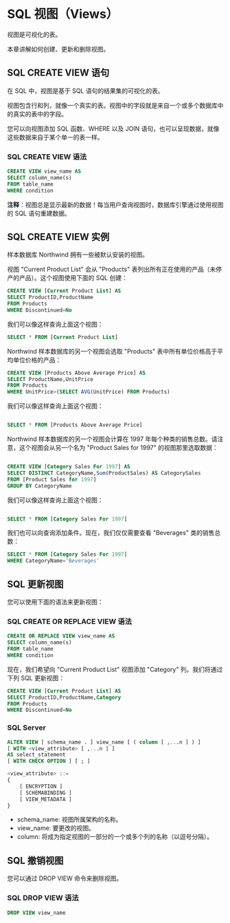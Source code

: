 # SQL 视图（Views）

视图是可视化的表。

本章讲解如何创建、更新和删除视图。

## SQL CREATE VIEW 语句
在 SQL 中，视图是基于 SQL 语句的结果集的可视化的表。

视图包含行和列，就像一个真实的表。视图中的字段就是来自一个或多个数据库中的真实的表中的字段。

您可以向视图添加 SQL 函数、WHERE 以及 JOIN 语句，也可以呈现数据，就像这些数据来自于某个单一的表一样。

### SQL CREATE VIEW 语法

```sql
CREATE VIEW view_name AS
SELECT column_name(s)
FROM table_name
WHERE condition

```

**注释**：视图总是显示最新的数据！每当用户查询视图时，数据库引擎通过使用视图的 SQL 语句重建数据。

## SQL CREATE VIEW 实例

样本数据库 Northwind 拥有一些被默认安装的视图。

视图 "Current Product List" 会从 "Products" 表列出所有正在使用的产品（未停产的产品）。这个视图使用下面的 SQL 创建：

```sql
CREATE VIEW [Current Product List] AS
SELECT ProductID,ProductName
FROM Products
WHERE Discontinued=No

```
我们可以像这样查询上面这个视图：

```sql
SELECT * FROM [Current Product List]

```

Northwind 样本数据库的另一个视图会选取 "Products" 表中所有单位价格高于平均单位价格的产品：

```sql
CREATE VIEW [Products Above Average Price] AS
SELECT ProductName,UnitPrice
FROM Products
WHERE UnitPrice>(SELECT AVG(UnitPrice) FROM Products)

```

我们可以像这样查询上面这个视图：

```sql

SELECT * FROM [Products Above Average Price]
```

Northwind 样本数据库的另一个视图会计算在 1997 年每个种类的销售总数。请注意，这个视图会从另一个名为 "Product Sales for 1997" 的视图那里选取数据：

```sql

CREATE VIEW [Category Sales For 1997] AS
SELECT DISTINCT CategoryName,Sum(ProductSales) AS CategorySales
FROM [Product Sales for 1997]
GROUP BY CategoryName
```

我们可以像这样查询上面这个视图：

```sql

SELECT * FROM [Category Sales For 1997]
```

我们也可以向查询添加条件。现在，我们仅仅需要查看 "Beverages" 类的销售总数：

```sql
SELECT * FROM [Category Sales For 1997]
WHERE CategoryName='Beverages'

```

## SQL 更新视图

您可以使用下面的语法来更新视图：

### SQL CREATE OR REPLACE VIEW 语法

```sql
CREATE OR REPLACE VIEW view_name AS
SELECT column_name(s)
FROM table_name
WHERE condition

```

现在，我们希望向 "Current Product List" 视图添加 "Category" 列。我们将通过下列 SQL 更新视图：

```sql
CREATE VIEW [Current Product List] AS
SELECT ProductID,ProductName,Category
FROM Products
WHERE Discontinued=No

```

### SQL Server

```sql
ALTER VIEW [ schema_name . ] view_name [ ( column [ ,...n ] ) ] 
[ WITH <view_attribute> [ ,...n ] ] 
AS select_statement 
[ WITH CHECK OPTION ] [ ; ]

<view_attribute> ::= 
{ 
    [ ENCRYPTION ]
    [ SCHEMABINDING ]
    [ VIEW_METADATA ]     
} 

```

- schema_name: 视图所属架构的名称。
- view_name: 要更改的视图。
- column: 将成为指定视图的一部分的一个或多个列的名称（以逗号分隔）。

## SQL 撤销视图

您可以通过 DROP VIEW 命令来删除视图。

### SQL DROP VIEW 语法

```sql
DROP VIEW view_name
```




